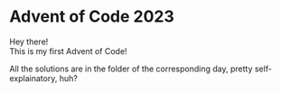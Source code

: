 # Advent of Code 2023

Hey there!\
This is my first Advent of Code!

All the solutions are in the folder of the corresponding day, pretty self-explainatory, huh?
